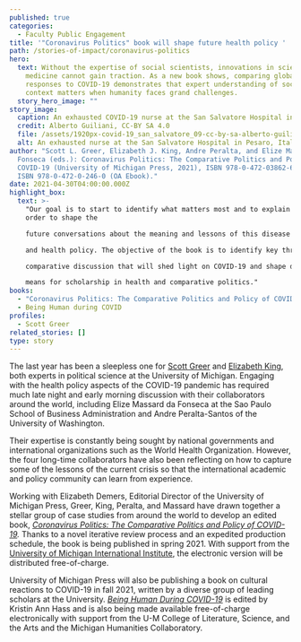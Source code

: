 ```yaml
---
published: true
categories:
  - Faculty Public Engagement
title: '"Coronavirus Politics" book will shape future health policy '
path: /stories-of-impact/coronavirus-politics
hero:
  text: Without the expertise of social scientists, innovations in science and
    medicine cannot gain traction. As a new book shows, comparing global
    responses to COVID-19 demonstrates that expert understanding of social
    context matters when humanity faces grand challenges.
  story_hero_image: ""
story_image:
  caption: An exhausted COVID-19 nurse at the San Salvatore Hospital in Pesaro, Italy
  credit: Alberto Guiliani, CC-BY SA 4.0
  file: /assets/1920px-covid-19_san_salvatore_09-cc-by-sa-alberto-guiliani_resized.jpg
  alt: An exhausted nurse at the San Salvatore Hospital in Pesaro, Italy
author: "Scott L. Greer, Elizabeth J. King, Andre Peralta, and Elize Massard da
  Fonseca (eds.): Coronavirus Politics: The Comparative Politics and Policy of
  COVID-19 (University of Michigan Press, 2021), ISBN 978-0-472-03862-6 (Pb);
  ISBN 978-0-472-0-246-0 (OA Ebook)."
date: 2021-04-30T04:00:00.000Z
highlight_box:
  text: >-
    "Our goal is to start to identify what matters most and to explain it in
    order to shape the

    future conversations about the meaning and lessons of this disease for comparative politics

    and health policy. The objective of the book is to identify key threads in the global

    comparative discussion that will shed light on COVID-19 and shape debates about what it

    means for scholarship in health and comparative politics."
books:
  - "Coronavirus Politics: The Comparative Politics and Policy of COVID-19"
  - Being Human during COVID
profiles:
  - Scott Greer
related_stories: []
type: story
---
```

The last year has been a sleepless one for [Scott Greer](https://sph.umich.edu/faculty-profiles/greer-scott.html) and [Elizabeth King](https://sph.umich.edu/faculty-profiles/king-elizabeth.html), both experts in political science at the University of Michigan. Engaging with the health policy aspects of the COVID-19 pandemic has required much late night and early morning discussion with their collaborators around the world, including Elize Massard da Fonseca at the Sao Paulo School of Business Administration and Andre Peralta-Santos of the University of Washington. 

Their expertise is constantly being sought by national governments and international organizations such as the World Health Organization. However, the four long-time collaborators have also been reflecting on how to capture some of the lessons of the current crisis so that the international academic and policy community can learn from experience. 

Working with Elizabeth Demers, Editorial Director of the University of Michigan Press, Greer, King, Peralta, and Massard have drawn together a stellar group of case studies from around the world to develop an edited book, *[Coronavirus Politics: The Comparative Politics and Policy of COVID-19](https://www.press.umich.edu/11927713/coronavirus_politics).* Thanks to a novel iterative review process and an expedited production schedule, the book is being published in spring 2021. With support from the [University of Michigan International Institute](https://ii.umich.edu/ii), the electronic version will be distributed free-of-charge.

University of Michigan Press will also be publishing a book on cultural reactions to COVID-19 in fall 2021, written by a diverse group of leading scholars at the University. *[Being Human During COVID-19](https://www.press.umich.edu/12136619/being_human_during_covid)* is edited by Kristin Ann Hass and is also being made available free-of-charge electronically with support from the U-M College of Literature, Science, and the Arts and the Michigan Humanities Collaboratory.